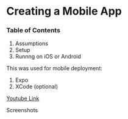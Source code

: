 # Creating a Mobile App 

### Table of Contents  
1.  Assumptions
2.  Setup 
3.  Runnng on iOS or Android

This was used for mobile deployment:  
1.  Expo
2.  XCode (optional)


[Youtube Link](https://www.youtube.com/watch?v=7d2qFLeYvRc&t=1s)

Screenshots







 

